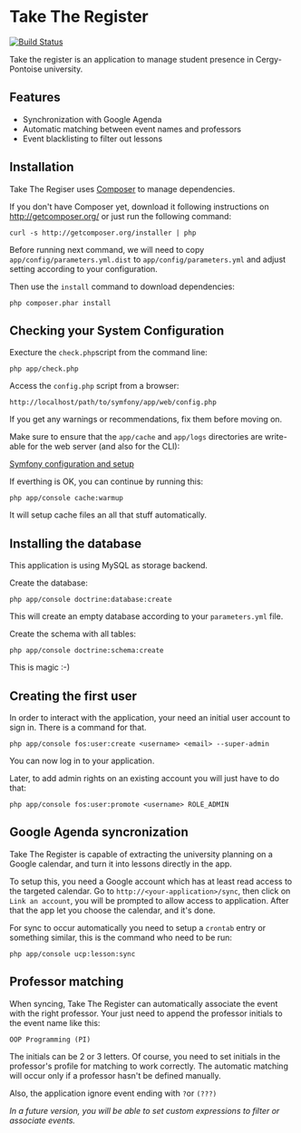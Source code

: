 Take The Register
=================

[![Build Status](https://secure.travis-ci.org/mdarse/take-the-register.png)](http://travis-ci.org/mdarse/take-the-register)

Take the register is an application to manage student presence in Cergy-Pontoise university.

Features
--------
* Synchronization with Google Agenda
* Automatic matching between event names and professors
* Event blacklisting to filter out lessons

Installation
------------
Take The Regiser uses [Composer][2] to manage dependencies.

If you don't have Composer yet, download it following instructions on http://getcomposer.org/ or just run the following command:

	curl -s http://getcomposer.org/installer | php

Before running next command, we will need to copy `app/config/parameters.yml.dist` to `app/config/parameters.yml` and adjust setting according to your configuration.

Then use the `install` command to download dependencies:

	php composer.phar install

Checking your System Configuration
-----------------------------------
Execture the `check.php`script from the command line:

	php app/check.php
	
Access the `config.php` script from a browser:

    http://localhost/path/to/symfony/app/web/config.php

If you get any warnings or recommendations, fix them before moving on.

Make sure to ensure that the `app/cache` and `app/logs` directories are write-able for the web server (and also for the CLI):

[Symfony configuration and setup][3]

If everthing is OK, you can continue by running this:

	php app/console cache:warmup
	
It will setup cache files an all that stuff automatically.

Installing the database
-----------------------
This application is using MySQL as storage backend.

Create the database:

	php app/console doctrine:database:create
	
This will create an empty database according to your `parameters.yml` file.

Create the schema with all tables:

	php app/console doctrine:schema:create
	
This is magic :-)

Creating the first user
-----------------------

In order to interact with the application, your need an initial user account to sign in. There is a command for that.

	php app/console fos:user:create <username> <email> --super-admin
	
You can now log in to your application.
	
Later, to add admin rights on an existing account you will just have to do that:

	php app/console fos:user:promote <username> ROLE_ADMIN

Google Agenda syncronization
----------------------------
Take The Register is capable of extracting the university planning on a Google calendar, and turn it into lessons directly in the app.

To setup this, you need a Google account which has at least read access to the targeted calendar.
Go to `http://<your-application>/sync`, then click on `Link an account`, you will be prompted to allow access to application. After that the app let you choose the calendar, and it's done.

For sync to occur automatically you need to setup a `crontab` entry or something similar, this is the command who need to be run:

	php app/console ucp:lesson:sync
	
Professor matching
------------------
When syncing, Take The Register can automatically associate the event with the right professor. Your just need to append the professor initials to the event name like this:

`OOP Programming (PI)`

The initials can be 2 or 3 letters. Of course, you need to set initials in the professor's profile for matching to work correctly. The automatic matching will occur only if a professor hasn't be defined manually.

Also, the application ignore event ending with `?`or `(???)`

_In a future version, you will be able to set custom expressions to filter or associate events._




[2]:  http://getcomposer.org/
[3]:  http://symfony.com/doc/current/book/installation.html#configuration-and-setup
